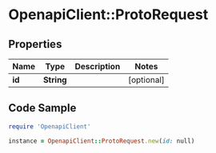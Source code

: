 # OpenapiClient::ProtoRequest

## Properties

Name | Type | Description | Notes
------------ | ------------- | ------------- | -------------
**id** | **String** |  | [optional] 

## Code Sample

```ruby
require 'OpenapiClient'

instance = OpenapiClient::ProtoRequest.new(id: null)
```


